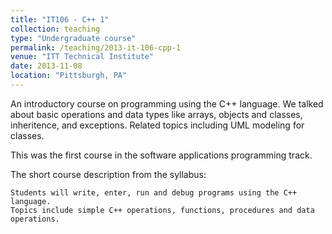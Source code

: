 ```yaml
---
title: "IT106 - C++ 1"
collection: teaching
type: "Undergraduate course"
permalink: /teaching/2013-it-106-cpp-1
venue: "ITT Technical Institute"
date: 2013-11-08
location: "Pittsburgh, PA"
---
```


An introductory course on programming using the C++ language. We talked about basic operations and data types like arrays, objects and classes, inheritence, and exceptions. Related topics including UML modeling for classes.

This was the first course in the software applications programming track.

The short course description from the syllabus:

    Students will write, enter, run and debug programs using the C++ language.
    Topics include simple C++ operations, functions, procedures and data operations.

